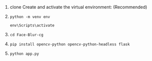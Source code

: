 1. clone
Create and activate the virtual environment: (Recommended)

2. `python -m venv env`

    `env\Scripts\activate`

3. `cd Face-Blur-cg`

5. `pip install opencv-python opencv-python-headless flask`
  
6. `python app.py`
